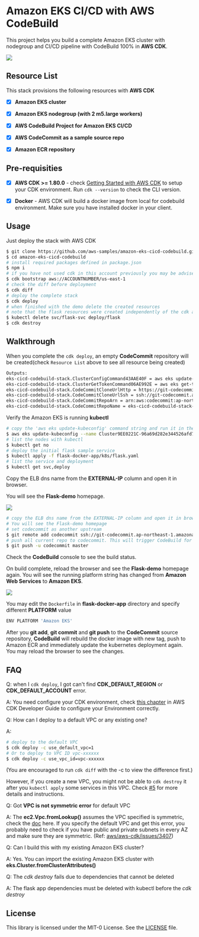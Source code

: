 # Amazon EKS CI/CD with AWS CodeBuild

This project helps you build a complete Amazon EKS cluster with nodegroup and CI/CD pipeline with CodeBuild 100% in **AWS CDK**.

![](images/eks-cicd-codebuild.png)

## Resource List

This stack provisions the following resources with **AWS CDK**

- [x] **Amazon EKS cluster**
- [x] **Amazon EKS nodegroup (with 2 m5.large workers)**
- [x] **AWS CodeBuild Project for Amazon EKS CI/CD**
- [x] **AWS CodeCommit as a sample source repo**
- [x] **Amazon ECR repository**


## Pre-requisities
- [x] **AWS CDK >= 1.80.0** - check [Getting Started with AWS CDK](https://docs.aws.amazon.com/cdk/latest/guide/getting_started.html) to setup your CDK environment. Run `cdk --version` to check the CLI version.
- [x] **Docker** - AWS CDK will build a docker image from local for codebuild environment. Make sure you have installed docker in your client.



## Usage

Just deploy the stack with AWS CDK

```bash
$ git clone https://github.com/aws-samples/amazon-eks-cicd-codebuild.git
$ cd amazon-eks-cicd-codebuild
# install required packages defined in package.json
$ npm i
# if you have not used cdk in this account previously you may be advised to create the necessary resources in the account
$ cdk bootstrap aws://ACCOUNTNUMBER/us-east-1
# check the diff before deployment
$ cdk diff
# deploy the complete stack
$ cdk deploy
# when finished with the demo delete the created resources
# note that the flask resources were created independently of the cdk and must be deleted first
$ kubectl delete svc/flask-svc deploy/flask
$ cdk destroy
```





## Walkthrough

When you complete the `cdk deploy`, an empty **CodeCommit** repository will be created(check `Resource List` above to see all resource being created)

```bash
Outputs:
eks-cicd-codebuild-stack.ClusterConfigCommand43AAE40F = aws eks update-kubeconfig --name Cluster9EE0221C-96a69d282e344526afd711d2d3014150 --region ap-northeast-1 --role-arn arn:aws:iam::112233445566:role/eks-cicd-codebuild-stack-ClusterMastersRole9AA3562-1Q06U5NB9DP2Q
eks-cicd-codebuild-stack.ClusterGetTokenCommand06AE992E = aws eks get-token --cluster-name Cluster9EE0221C-96a69d282e344526afd711d2d3014150 --region ap-northeast-1 --role-arn arn:aws:iam::112233445566:role/eks-cicd-codebuild-stack-ClusterMastersRole9AA3562-1Q06U5NB9DP2Q
eks-cicd-codebuild-stack.CodeCommitCloneUrlHttp = https://git-codecommit.ap-northeast-1.amazonaws.com/v1/repos/eks-cicd-codebuild-stack-repo
eks-cicd-codebuild-stack.CodeCommitCloneUrlSsh = ssh://git-codecommit.ap-northeast-1.amazonaws.com/v1/repos/eks-cicd-codebuild-stack-repo
eks-cicd-codebuild-stack.CodeCommitRepoArn = arn:aws:codecommit:ap-northeast-1:112233445566:eks-cicd-codebuild-stack-repo
eks-cicd-codebuild-stack.CodeCommitRepoName = eks-cicd-codebuild-stack-repo
```

Verify the Amazon EKS is running **kubectl**

```bash
# copy the 'aws eks update-kubeconfig' command string and run it in the terminal to generate/update the kubeconfig
$ aws eks update-kubeconfig --name Cluster9EE0221C-96a69d282e344526afd711d2d3014150 --region ap-northeast-1 --role-arn arn:aws:iam::112233445566:role/eks-cicd-codebuild-stack-ClusterMastersRole9AA3562-1Q06U5NB9DP2Q
# list the nodes with kubectl
$ kubectl get no
# deploy the initial flask sample service
$ kubectl apply -f flask-docker-app/k8s/flask.yaml
# list the service and deployment
$ kubectl get svc,deploy
```

Copy the ELB dns name from the **EXTERNAL-IP** column and open it in browser.

You will see the **Flask-demo** homepage.

![](images/flask01.png)

```bash
# copy the ELB dns name from the EXTERNAL-IP column and open it in browser.
# You will see the Flask-demo homepage
# set codecommit as another upstream 
$ git remote add codecommit ssh://git-codecommit.ap-northeast-1.amazonaws.com/v1/repos/eks-cicd-codebuild-stack-repo
# push all current repo to codecommit. This will trigger CodeBuild for CI/CD.
$ git push -u codecommit master
```

Check the **CodeBuild** console to see the build status.

On build complete, reload the browser and see the **Flask-demo** homepage again. You will see the running platform string has changed from **Amazon Web Services** to **Amazon EKS**.

![](images/flask02.png)

You may edit the `Dockerfile` in **flask-docker-app** directory and specify different **PLATFORM** value

```bash
ENV PLATFORM 'Amazon EKS'
```

After you **git add**, **git commit** and **git push** to the **CodeCommit** source repository, **CodeBuild** will rebuild the docker image with new tag, push to Amazon ECR and immediately update the kubernetes deployment again. You may reload the browser to see the changes. 

## FAQ

Q:  when I `cdk deploy`, I got can't find **CDK_DEFAULT_REGION** or **CDK_DEFAULT_ACCOUNT** error.

A: You need configure your CDK environment, check [this chapter](https://docs.aws.amazon.com/en_us/cdk/latest/guide/environments.html) in AWS CDK Developer Guide to configure your Environment correctly.

Q: How can I deploy to a default VPC or any existing one?

A:

```bash
# deploy to the default VPC
$ cdk deploy -c use_default_vpc=1
# Or to deploy to VPC ID vpc-xxxxxx
$ cdk deploy -c use_vpc_id=vpc-xxxxxx
```
(You are encouraged to run `cdk diff` with the -c to view the difference first.)

However, if you create a new VPC, you might not be able to `cdk destroy` it after you `kubectl apply` some services in this VPC. Check [#5](https://github.com/aws-samples/amazon-eks-cicd-codebuild/issues/5) for more details and instructions.

Q: Got **VPC is not symmetric error** for default VPC

A: The **ec2.Vpc.fromLookup()** assumes the VPC specified is symmetric, check the [doc](https://docs.aws.amazon.com/cdk/api/latest/docs/aws-ec2-readme.html) here. If you specify the default VPC and get this error, you probably need to check if you have public and private subnets in every AZ and make sure they are symmetric. (Ref: [aws/aws-cdk/issues/3407](https://github.com/aws/aws-cdk/issues/3407))

Q: Can I build this with my existing Amazon EKS cluster?

A: Yes. You can import the existing Amazon EKS cluster with **eks.Cluster.fromClusterAttributes()**

Q: The *cdk destroy* fails due to dependencies that cannot be deleted

A: The flask app dependencies must be deleted with kubectl before the *cdk destroy*

## License

This library is licensed under the MIT-0 License. See the [LICENSE](/LICENSE) file.
